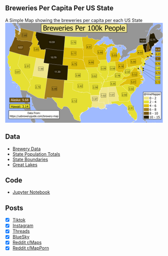 ## Breweries Per Capita Per US State
A Simple Map showing the breweries per capita per each US State
![Map](Breweries_Per_Capita.png)

## Data
* [Brewery Data](https://usbreweryguide.com/brewery-map)
* [State Population Totals](https://www.census.gov/data/tables/time-series/demo/popest/2020s-state-total.html)
* [State Boundaries](https://www.census.gov/geographies/mapping-files/time-series/geo/carto-boundary-file.html)
* [Great Lakes](https://usicecenter.gov/Products/GreatLakesData)


## Code
* [Jupyter Notebook](FormatData.ipynb)

## Posts
- [x] [Tiktok](https://www.tiktok.com/@vinemapper/video/7440602267780123935)
- [x] [Instagram](https://www.instagram.com/p/DCuu_62zZxH/)
- [x] [Threads](https://www.threads.net/@vinemapper/post/DCuvAd8zVqP)
- [x] [BlueSky](https://bsky.app/profile/vinemapper.bsky.social/post/3lbnhsdoexk2r)
- [x] [Reddit r/Maps](https://www.reddit.com/r/Maps/comments/1gyaqil/breweries_per_100k_people_2023_populations/)
- [x] [Reddit r/MapPorn](https://www.reddit.com/r/MapPorn/comments/1gz0wrg/breweries_per_100k_people/)